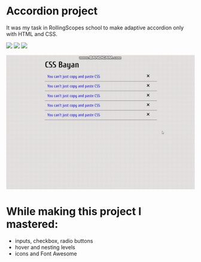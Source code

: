 # Accordion project
It was my task in RollingScopes school to make adaptive accordion only with HTML and CSS.

![](https://img.shields.io/badge/-HTML-blue)
![](https://img.shields.io/badge/-CSS-yellow)
![](https://img.shields.io/badge/-Responsive%20design-pink)

![accordion view](/accordion-view.gif)

# While making this project I mastered:
 - inputs, checkbox, radio buttons
 - hover and nesting levels
 - icons and Font Awesome
